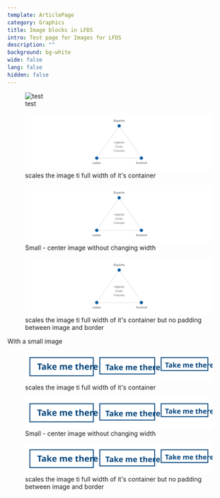 ```yaml
---
template: ArticlePage
category: Graphics
title: Image blocks in LFDS
intro: Test page for Images for LFDS
description: ""
background: bg-white
wide: false
lang: false
hidden: false
---
```



<figure class="Image Image__border"><img src="/img/skadeanmälan-10-fps.gif" srcset="/img/skadeanmälan-10-fps.gif 2x" alt="test"><figcaption><div class="Image__caption">test</div></figcaption></figure>

<figure class="Image Image__border"><img src="/img/cornerstones.png" srcset="/img/cornerstones.png 2x" alt="Full width"><figcaption><div class="Image__caption">scales the image ti full width of it's container</div></figcaption></figure>

<figure class="Image Image__background"><img src="/img/cornerstones.png" srcset="/img/cornerstones.png 2x" alt="Small"><figcaption><div class="Image__caption">Small -  center image without changing width</div></figcaption></figure>

<figure class="Image Image__border Image__border--noPadding"><img src="/img/cornerstones.png" srcset="/img/cornerstones.png 2x" alt=""><figcaption><div class="Image__caption">scales the image ti full width of it's container but no padding between image and border</div></figcaption></figure>

With a small image 

<figure class="Image Image__border"><img src="/img/ex-secondary.svg" srcset="/img/ex-secondary.svg 2x" alt=""><figcaption><div class="Image__caption">scales the image ti full width of it's container</div></figcaption></figure>

<figure class="Image Image__background"><img src="/img/ex-secondary.svg" srcset="/img/ex-secondary.svg 2x" alt=""><figcaption><div class="Image__caption">Small -  center image without changing width</div></figcaption></figure>

<figure class="Image Image__border Image__border--noPadding"><img src="/img/ex-secondary.svg" srcset="/img/ex-secondary.svg 2x" alt=""><figcaption><div class="Image__caption">scales the image ti full width of it's container but no padding between image and border</div></figcaption></figure>